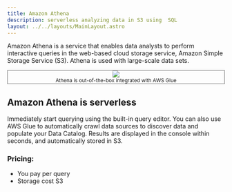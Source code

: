 ```yaml
---
title: Amazon Athena
description: serverless analyzing data in S3 using  SQL
layout: ../../layouts/MainLayout.astro
---
```


Amazon Athena is a service that enables data analysts to perform interactive queries in the web-based cloud storage service, Amazon Simple Storage Service (S3). Athena is used with large-scale data sets.

<div style="border: 1px solid #696969">
<div style="text-align:center"><img src="/assets/Amazon-Athena.png" /></div>
<div style="text-align:center"><small>Athena is out-of-the-box integrated with AWS Glue</small></div>
</div>


## Amazon Athena is serverless

Immediately start querying using the built-in query editor. You can also use AWS Glue to automatically crawl data sources to discover data and populate your Data Catalog. Results are displayed in the console within seconds, and automatically stored in S3.

### Pricing:
- You pay per query
- Storage cost S3
